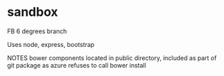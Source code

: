 sandbox
=======
FB 6 degrees branch

Uses node, express, bootstrap

NOTES
  bower components located in public directory, included as part of git package as azure refuses to call bower install